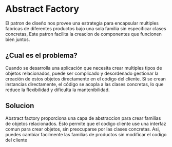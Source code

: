 # Abstract Factory

El patron de diseño nos provee una estrategia para encapsular multiples fabricas de diferentes productos bajo una sola familia sin especificar clases concretas, Este patron facilita la creacion de componentes que funcionen bien juntos.

## ¿Cual es el problema?

Cuando se desarrolla una aplicación que necesita crear multiples tipos de objetos relacionados, puede ser complicado y desordenado gestionar la creación de estos objetos directamente en el código del cliente. Si se crean instancias directamente, el código se acopla a las clases concretas, lo que reduce la flexibilidad y dificulta la mantenibilidad.

## Solucion
Abstract factory proporciona una capa de abstraccion para crear familias de objetos relacionados. Esto permite que el codigo cliente use una interfaz comun para crear objetos, sin preocuparse por las clases concretas. Asi, puedes cambiar facilmente las familias de productos sin modificar el codigo del cliente